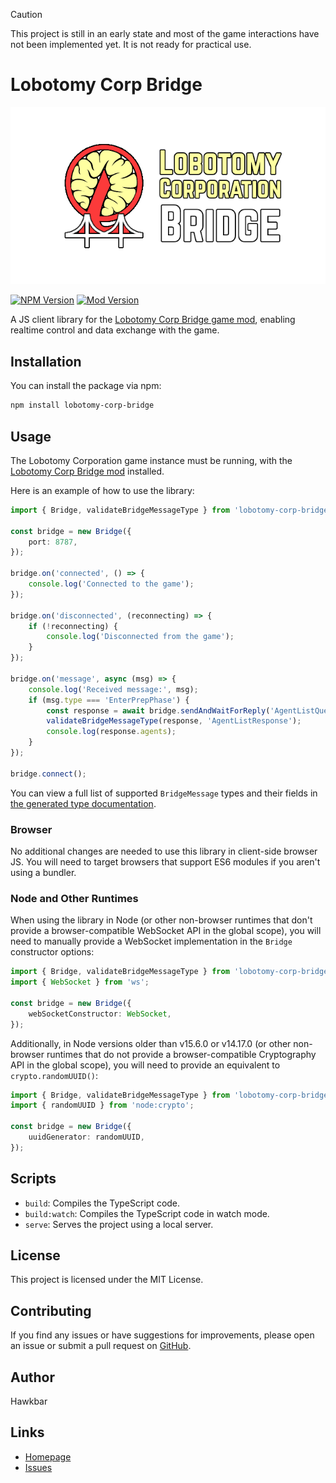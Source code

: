 
> [!CAUTION]
> This project is still in an early state and most of the game interactions have not been implemented yet. It is not ready for practical use.

# Lobotomy Corp Bridge

![Lobotomy Corp Bridge logo](logo.png)

[![NPM Version](https://img.shields.io/npm/v/lobotomy-corp-bridge)](https://www.npmjs.com/package/lobotomy-corp-bridge)
[![Mod Version](https://img.shields.io/github/v/release/Hawkbat/LobotomyBridgeMod)](https://github.com/Hawkbat/LobotomyBridgeMod/releases)

A JS client library for the [Lobotomy Corp Bridge game mod](https://github.com/Hawkbat/LobotomyBridgeMod), enabling realtime control and data exchange with the game.

## Installation

You can install the package via npm:

```bash
npm install lobotomy-corp-bridge
```

## Usage

The Lobotomy Corporation game instance must be running, with the [Lobotomy Corp Bridge mod](https://github.com/Hawkbat/LobotomyBridgeMod) installed.

Here is an example of how to use the library:

```typescript
import { Bridge, validateBridgeMessageType } from 'lobotomy-corp-bridge';

const bridge = new Bridge({
    port: 8787,
});

bridge.on('connected', () => {
    console.log('Connected to the game');
});

bridge.on('disconnected', (reconnecting) => {
    if (!reconnecting) {
        console.log('Disconnected from the game');
    }
});

bridge.on('message', async (msg) => {
    console.log('Received message:', msg);
    if (msg.type === 'EnterPrepPhase') {
        const response = await bridge.sendAndWaitForReply('AgentListQuery', { includeActive: true });
        validateBridgeMessageType(response, 'AgentListResponse');
        console.log(response.agents);
    }
});

bridge.connect();
```

You can view a full list of supported `BridgeMessage` types and their fields in [the generated type documentation](https://hawk.bar/lobotomy-corp-bridge/).

### Browser

No additional changes are needed to use this library in client-side browser JS. You will need to target browsers that support ES6 modules if you aren't using a bundler.

### Node and Other Runtimes

When using the library in Node (or other non-browser runtimes that don't provide a browser-compatible WebSocket API in the global scope), you will need to manually provide a WebSocket implementation in the `Bridge` constructor options:

```typescript
import { Bridge, validateBridgeMessageType } from 'lobotomy-corp-bridge';
import { WebSocket } from 'ws';

const bridge = new Bridge({
    webSocketConstructor: WebSocket,
});
```

Additionally, in Node versions older than v15.6.0 or v14.17.0 (or other non-browser runtimes that do not provide a browser-compatible Cryptography API in the global scope), you will need to provide an equivalent to `crypto.randomUUID()`:

```typescript
import { Bridge, validateBridgeMessageType } from 'lobotomy-corp-bridge';
import { randomUUID } from 'node:crypto';

const bridge = new Bridge({
    uuidGenerator: randomUUID,
});
```

## Scripts

- `build`: Compiles the TypeScript code.
- `build:watch`: Compiles the TypeScript code in watch mode.
- `serve`: Serves the project using a local server.

## License

This project is licensed under the MIT License.

## Contributing

If you find any issues or have suggestions for improvements, please open an issue or submit a pull request on [GitHub](https://github.com/Hawkbat/lobotomy-corp-bridge).

## Author

Hawkbar

## Links

- [Homepage](https://github.com/Hawkbat/lobotomy-corp-bridge)
- [Issues](https://github.com/Hawkbat/lobotomy-corp-bridge/issues)

